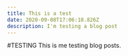 ```yaml
---
title: This is a test
date: 2020-09-08T17:06:18.826Z
description: I'm testing a blog post
---
```

#TESTING 
This is me testing blog posts.